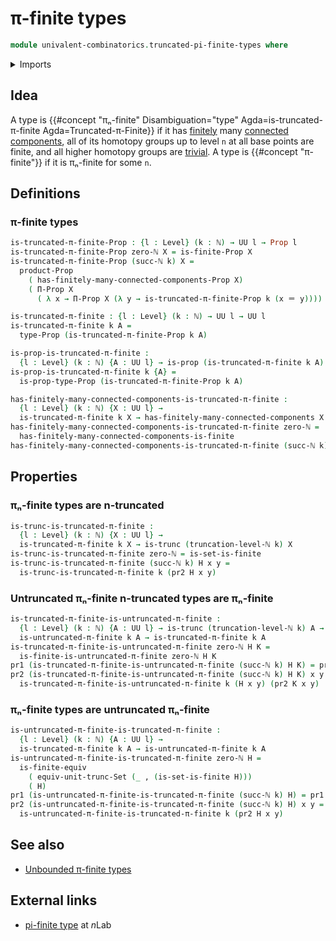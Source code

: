 # π-finite types

```agda
module univalent-combinatorics.truncated-pi-finite-types where
```

<details><summary>Imports</summary>

```agda
open import elementary-number-theory.natural-numbers

open import foundation.dependent-pair-types
open import foundation.identity-types
open import foundation.propositions
open import foundation.set-truncations
open import foundation.truncated-types
open import foundation.truncation-levels
open import foundation.universe-levels

open import univalent-combinatorics.finite-types
open import univalent-combinatorics.finitely-many-connected-components
open import univalent-combinatorics.untruncated-pi-finite-types
```

</details>

## Idea

A type is
{{#concept "πₙ-finite" Disambiguation="type" Agda=is-truncated-π-finite Agda=Truncated-π-Finite}}
if it has [finitely](univalent-combinatorics.finite-types.md) many
[connected components](foundation.connected-components.md), all of its homotopy
groups up to level `n` at all base points are finite, and all higher homotopy
groups are [trivial](group-theory.trivial-groups.md). A type is
{{#concept "π-finite"}} if it is πₙ-finite for some `n`.

## Definitions

### π-finite types

```agda
is-truncated-π-finite-Prop : {l : Level} (k : ℕ) → UU l → Prop l
is-truncated-π-finite-Prop zero-ℕ X = is-finite-Prop X
is-truncated-π-finite-Prop (succ-ℕ k) X =
  product-Prop
    ( has-finitely-many-connected-components-Prop X)
    ( Π-Prop X
      ( λ x → Π-Prop X (λ y → is-truncated-π-finite-Prop k (x ＝ y))))

is-truncated-π-finite : {l : Level} (k : ℕ) → UU l → UU l
is-truncated-π-finite k A =
  type-Prop (is-truncated-π-finite-Prop k A)

is-prop-is-truncated-π-finite :
  {l : Level} (k : ℕ) {A : UU l} → is-prop (is-truncated-π-finite k A)
is-prop-is-truncated-π-finite k {A} =
  is-prop-type-Prop (is-truncated-π-finite-Prop k A)

has-finitely-many-connected-components-is-truncated-π-finite :
  {l : Level} (k : ℕ) {X : UU l} →
  is-truncated-π-finite k X → has-finitely-many-connected-components X
has-finitely-many-connected-components-is-truncated-π-finite zero-ℕ =
  has-finitely-many-connected-components-is-finite
has-finitely-many-connected-components-is-truncated-π-finite (succ-ℕ k) = pr1
```

## Properties

### πₙ-finite types are n-truncated

```agda
is-trunc-is-truncated-π-finite :
  {l : Level} (k : ℕ) {X : UU l} →
  is-truncated-π-finite k X → is-trunc (truncation-level-ℕ k) X
is-trunc-is-truncated-π-finite zero-ℕ = is-set-is-finite
is-trunc-is-truncated-π-finite (succ-ℕ k) H x y =
  is-trunc-is-truncated-π-finite k (pr2 H x y)
```

### Untruncated πₙ-finite n-truncated types are πₙ-finite

```agda
is-truncated-π-finite-is-untruncated-π-finite :
  {l : Level} (k : ℕ) {A : UU l} → is-trunc (truncation-level-ℕ k) A →
  is-untruncated-π-finite k A → is-truncated-π-finite k A
is-truncated-π-finite-is-untruncated-π-finite zero-ℕ H K =
  is-finite-is-untruncated-π-finite zero-ℕ H K
pr1 (is-truncated-π-finite-is-untruncated-π-finite (succ-ℕ k) H K) = pr1 K
pr2 (is-truncated-π-finite-is-untruncated-π-finite (succ-ℕ k) H K) x y =
  is-truncated-π-finite-is-untruncated-π-finite k (H x y) (pr2 K x y)
```

### πₙ-finite types are untruncated πₙ-finite

```agda
is-untruncated-π-finite-is-truncated-π-finite :
  {l : Level} (k : ℕ) {A : UU l} →
  is-truncated-π-finite k A → is-untruncated-π-finite k A
is-untruncated-π-finite-is-truncated-π-finite zero-ℕ H =
  is-finite-equiv
    ( equiv-unit-trunc-Set (_ , (is-set-is-finite H)))
    ( H)
pr1 (is-untruncated-π-finite-is-truncated-π-finite (succ-ℕ k) H) = pr1 H
pr2 (is-untruncated-π-finite-is-truncated-π-finite (succ-ℕ k) H) x y =
  is-untruncated-π-finite-is-truncated-π-finite k (pr2 H x y)
```

## See also

- [Unbounded π-finite types](univalent-combinatorics.unbounded-pi-finite-types.md)

## External links

- [pi-finite type](https://ncatlab.org/nlab/show/pi-finite+type) at $n$Lab
